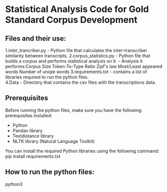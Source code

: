 # Statistical Analysis Code for Gold Standard Corpus Development

## Files and their use:
1.inter_trancriber.py - Python file that calculates the inter-transcriber similarity between transcripts.
2.corpus_statistics.py - Python file that builds a corpus and performs statistical analysis on it.
                       - Analysis it performs:Corpus Size 
                                              Token-To-Type Ratio
                                              Zipf's law
                                              Most/Least appeared words
                                              Number of uniqie words
3.requirements.txt - contains a list of libraries required to run the python files.                                              
4.Data - Directory that contains the csv files with the transcriptions data.

## Prerequisites

Before running the python files, make sure you have the following prerequisites installed:

- Python
- Pandas library
- Textdistance library
- NLTK library (Natural Language Toolkit)

You can install the required Python libraries using the following command:
pip install requirements.txt


## How to run the python files:
python3 <name>                                            

